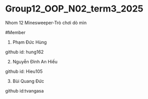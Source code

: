 # Group12_OOP_N02_term3_2025
Nhom 12
Minesweeper-Trò chơi dò mìn
   
   #Member
 1. Phạm Đức Hùng

github id: hung162
 
 2. Nguyễn Đình An Hiếu
 
 github id: Hieu105

 3. Bùi Quang Đức

github id:tvangasa
